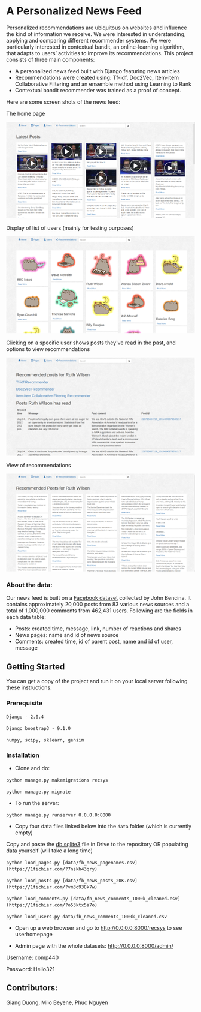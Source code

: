 # A Personalized News Feed

Personalized recommendations are ubiquitous on websites and influence the kind of information we receive.
We were interested in understanding, applying and comparing different recommender systems.
We were particularly interested in contextual bandit, an online-learning algorithm, that adapts to users’ activities to improve its recommendations.
This project consists of three main components:

+ A personalized news feed built with Django featuring news articles
+ Recommendations were created using: Tf-idf, Doc2Vec, Item-item Collaborative Filtering and an ensemble method using Learning to Rank
+ Contextual bandit recommender was trained as a proof of concept.

Here are some screen shots of the news feed:

The home page

![home page](https://github.com/giangduong36/contextual-personalized-feeds-migiphu/blob/master/image/homepage.png?raw=true)

Display of list of users (mainly for testing purposes)

![list of users](https://github.com/giangduong36/contextual-personalized-feeds-migiphu/blob/master/image/userpage.png?raw=true)

Clicking on a specific user shows posts they've read in the past, and options to view recommendations

![view of specific user](https://github.com/giangduong36/contextual-personalized-feeds-migiphu/blob/master/image/userhomepage.png?raw=true)

View of recommendations

![view of recommendations](https://github.com/giangduong36/contextual-personalized-feeds-migiphu/blob/master/image/recommendationpage.png?raw=true)

### About the data:

Our news feed is built on a
[Facebook dataset](http://www.jbencina.com/blog/2017/07/14/facebook-news-dataset-1000k-comments-20k-posts/) collected
by John Bencina. It contains approximately 20,000 posts from 83 various news sources and a total of 1,000,000 comments from 462,431 users. Following are the fields in each data table:

+ Posts: created time, message, link, number of reactions and shares
+ News pages: name and id of news source
+ Comments: created time, id of parent post, name and id of user, message

## Getting Started

You can get a copy of the project and run it on your local server following
these instructions.

### Prerequisite

`Django - 2.0.4`

`Django boostrap3 - 9.1.0`

`numpy, scipy, sklearn, gensim`


### Installation

- Clone and do:

`python manage.py makemigrations recsys`

`python manage.py migrate`

- To run the server:

`python manage.py runserver 0.0.0.0:8000`

- Copy four data files linked below into the `data` folder (which is currently empty)

Copy and paste the [db.sqlite3](https://1fichier.com/?2r7bxhbnam) file in Drive to the repository
OR populating data yourself (will take a long time)

`python load_pages.py [data/fb_news_pagenames.csv](https://1fichier.com/?7nskh43qry)`

`python load_posts.py [data/fb_news_posts_20K.csv](https://1fichier.com/?vm3o938k7w)`

`python load_comments.py [data/fb_news_comments_1000k_cleaned.csv](https://1fichier.com/?o53ktx5a7o)`

`python load_users.py data/fb_news_comments_1000k_cleaned.csv`

- Open up a web browser and go to http://0.0.0.0:8000/recsys to see userhomepage

- Admin page with the whole datasets: http://0.0.0.0:8000/admin/

Username: comp440

Password: Hello321


## Contributors:

Giang Duong, Milo Beyene, Phuc Nguyen
